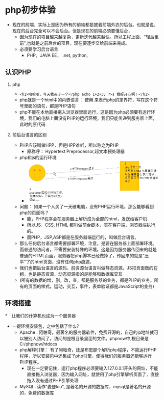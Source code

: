 # php初步体验
* 现在的前端，实际上是因为所有的前端都是披着前端外衣的后台。也就是说，现在的后台完全可以不会后台。但是现在的前端必须要懂后台，
    * 因为现在的项目越来越复杂，更新迭代越来越快。所以工程上面，"轻后重前",也就是之前后台的项目，现在要逐步交给前端来完成。
    * 必须要学习后台语言
        * PHP，JAVA EE， .net, python, 
    
## 认识PHP
1. php
    * `<h1>哈哈哈，今天我买了一个<?php echo 1+2+3; ?>s 我好开心啊！</h1>`
    * php就是一个html中的内嵌语言： 使用<?php ?> 来表示php的定界符，写在这个符号里面的语句，都是PHP语句
    * php不能在本地直接拖入浏览器里面运行，这是因为php必须要有运行环境，我们的电脑上面没有PHP的运行环境，我们只能传递到服务器上面，此时的原代码
    
2. 前后台语言的区别
    * PHP应该叫做HPP，但是HPP难听，所以称之为PHP
        * 原称呼： Hypertext Preprocessor,超文本预处理器
    * php和js的运行环境
        * ![](img/01_语言运行环境模型.png)
    * 问题： 如果一个人买了一天破电脑，没有PHP运行环境，那么能够看到php的页面吗？
        * 能，PHP程序会在服务器上解析成为全部的html，发送给客户机
        * 所以JS，CSS, HTML 都叫做前台脚本，实在客户端，浏览器端执行的。
        * 而PHP，JSP,ASP都是在服务器端运行的，叫做后台语言。
    * 那么任何后台语言都需要部署环境，注意，是要在服务器上面部署环境。而普通的访问者，不需要安装特殊的环境，这是因为服务器传回来的就是普通的HTML页面，服务器把php脚本已经做掉了，传回来的就是"压平"了的html页面，没有任何php痕迹。
    * 我们也把后台语言的源码，前资源台语言叫做静态资源。JS把页面做的在绚，也是静态资源，动态资源指的是能够和数据库交互
    * (所有的数据的增，删，改，查，都是服务器的业务，都是PHP的业务。所有的页面的样式，运动，交互，事件，表单验证都是JavaScript的业务)
    

## 环境搭建
*　让我们的计算机也成为一个服务器
* 一键环境安装包，之中包括了什么?
    * Apache : 阿帕奇，最著名的服务器软件，免费开源的，自己的ip地址就可以被别人访问了，访问的是根目录里面的文件。phpnow中,根目录是C:/phpnow/htdocs
    * php解释引擎： 有了阿帕奇，还是布恩那个解析php程序，不能运行PHP程序，所以安装包中还集成了php引擎，使得我们的服务器还能够运行PHP程序。
        * 现在一定要记住，运行php程序必须要输入127.0.0.1开头的网址，不能直接拖入浏览器，因为输入网址，就使用了php引擎解析页面了，直接拖入没有通过PHP引擎处理
    * MySQL: 读作"麦瑟kiu", 是著名的开源的数据库，mysql是著名的开源的，免费的数据库

